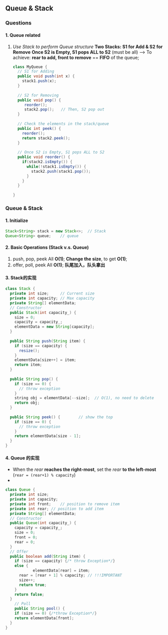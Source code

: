 ## Queue & Stack

### Questions

#### 1. Queue related

1. *Use Stack to perform Queue structure*
   **Two Stacks: S1 for Add & S2 for Remove**
   **Once S2 is Empty, S1 pops ALL to S2** (must be all)
   --> To achieve: **rear to add, front to remove** == **FIFO** of the queue;
   
   ```java
   class MyQueue {
     // S1 for Adding
     public void push(int x) {
       stack1.push(x);
     }
     
     // S2 for Removing
     public void pop() {
   		reorder();
   		stack2.pop();	// Then, S2 pop out
     }
     
     // Check the elements in the stack/queue
     public int peek() {
       reorder();
       return stack2.peek();	
     }
     
     // Once S2 is Empty, S1 pops ALL to S2
     public void reorder() {
       if(stack2.isEmpty()) {	 
         while(!stack1.isEmpty()) {
           stack2.push(stack1.pop());
         }
       }
     }
     
   }
   ```



### Queue & Stack

#### 1. Initialize

```java
Stack<String> stack = new Stack<>;	// Stack
Queue<String> queue;	// queue
```

#### 2. Basic Operations (Stack v.s. Queue)

1. push, pop, peek	All **O(1)**;
   **Change the size**, to get **O(1)**;
2. offer, poll, peek          All **O(1)**;
   **队尾加入，队头拿出**

#### 3. Stack的实现

```java
class Stack {
  private int size;		// Current size
  private int capacity;	// Max capacity
  private String[] elementData;
  // Constructor
  public Stack(int capacity_) {
    size = 0;
    capacity = capacity_;
    elementData = new String[capacity];
  }
  
  public String push(String item) {
    if (size == capacity) {
      resize();
    }
    elementData[size++] = item;	
    return item;
  }
  
  public String pop() {
    if (size == 0) {
      // throw exception
    }
    string obj = elementData[--size];  // O(1), no need to delete
    return obj;
  }
  
  public String peek() {		// show the top
    if (size == 0) {
      // throw exception
    }
    return elementData[size - 1];
  }
}
```

#### 4. Queue 的实现

+ When the *rear* **reaches the right-most**, set the *rear* **to the left-most**
  (`rear = (rear+1) % capacity`)
+ 

```java
class Queue {
  private int size;
  private int capacity;
  private int front;	// position to remove item
  private int rear;	// position to add item
  private String[] elementData;
  // Constructor
  public Queue(int capacity_) {
    capacity = capacity_;
    size = 0;
    front = 0;
    rear = 0;
  }
  // Offer
  public boolean add(String item) {
    if (size == capacity) {/* throw Exception*/}
    else {
			elementData[rear] = item;
      rear = [rear + 1] % capacity;	// !!!IMPORTANT
      size++;
      return true;
    }
    return false;
  }
 	// Poll
	public String pool() {
    if (size == 0) {/*throw Exception*/}
    return elementData[front];
  }
}
```



